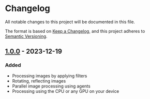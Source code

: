 # Changelog

All notable changes to this project will be documented in this file.

The format is based on [Keep a Changelog](https://keepachangelog.com/en/1.0.0/),
and this project adheres to [Semantic Versioning](https://semver.org/spec/v2.0.0.html).

## [1.0.0] - 2023-12-19

### Added
- Processing images by applying filters
- Rotating, reflecting images
- Parallel image processing using agents
- Processing using the CPU or any GPU on your device

[Unreleased]: https://github.com/LeonidLodygin/ImageProcessing/compare/v1.0.0...HEAD
[1.0.0]: https://github.com/LeonidLodygin/ImageProcessing/releases/tag/v1.0.0
[0.1.0]: https://github.com/LeonidLodygin/ImageProcessing/releases/tag/v1.0.0
